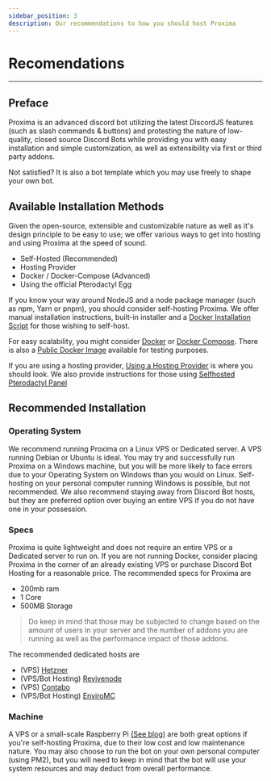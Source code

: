 ```yaml
---
sidebar_position: 3
description: Our recommendations to how you should host Proxima
---
```


# Recomendations

---

## Preface

Proxima is an advanced discord bot utilizing the latest DiscordJS features (such as slash commands & buttons) and protesting the nature of low-quality, closed source Discord Bots while providing you with easy installation and simple customization, as well as extensibility via first or third party addons.

Not satisfied? It is also a bot template which you may use freely to shape your own bot.

## Available Installation Methods

Given the open-source, extensible and customizable nature as well as it's design principle to be easy to use; we offer various ways to get into hosting and using Proxima at the speed of sound.

* Self-Hosted (Recommended)
* Hosting Provider
* Docker / Docker-Compose (Advanced)
* Using the official Pterodactyl Egg

If you know your way around NodeJS and a node package manager (such as npm, Yarn or pnpm), you should consider self-hosting Proxima. We offer manual installation instructions, built-in installer and a [Docker Installation Script](https://github.com/NeuShore/Proxima/blob/main/install/docker-linux.sh) for those wishing to self-host.

For easy scalability, you might consider [Docker](https://docs.docker.com/engine/reference/commandline/cli/) or [Docker Compose](https://docs.docker.com/compose). There is also a [Public Docker Image](https://hub.docker.com/repository/docker/NeuShore/proxima) available for testing purposes.

If you are using a hosting provider, [Using a Hosting Provider](/docs/Setup/hosting/pterodactyl#using-a-provider-hosting-company) is where you should look. We also provide instructions for those using [Selfhosted Pterodactyl Panel](/docs/Setup/hosting/pterodactyl#installing-Proxima-on-pterodactyl)

## Recommended Installation 

### Operating System

We recommend running Proxima on a Linux VPS or Dedicated server. A VPS running Debian or Ubuntu is ideal. You may try and successfully run Proxima on a Windows machine, but you will be more likely to face errors due to your Operating System on Windows than you would on Linux. Self-hosting on your personal computer running Windows is possible, but not recommended. We also recommend staying away from Discord Bot hosts, but they are preferred option over buying an entire VPS if you do not have one in your possession.

### Specs

Proxima is quite lightweight and does not require an entire VPS or a Dedicated server to run on. If you are not running Docker, consider placing Proxima in the corner of an already existing VPS or purchase Discord Bot Hosting for a reasonable price. The recommended specs for Proxima are

- 200mb ram
- 1 Core
- 500MB Storage

> Do keep in mind that those may be subjected to change based on the amount of users in your server and the number of addons you are running as well as the performance impact of those addons.

The recommended dedicated hosts are

- (VPS) [Hetzner](https://www.hetzner.com/)
- (VPS/Bot Hosting) [Revivenode](https://revivenode.com/)
- (VPS) [Contabo](https://contabo.com/en/)
- (VPS/Bot Hosting) [EnviroMC](https://enviromc.host/)

### Machine

A VPS or a small-scale Raspberry Pi [(See blog)](/blog/raspberry-pi-installation) are both great options if you're self-hosting Proxima, due to their low cost and low maintenance nature. You may also choose to run the bot on your own personal computer (using PM2), but you will need to keep in mind that the bot will use your system resources and may deduct from overall performance.
